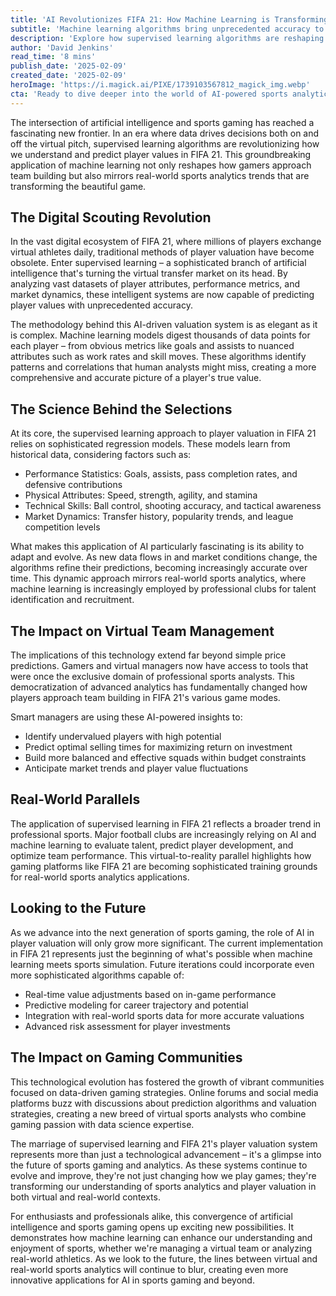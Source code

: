 ```yaml
---
title: 'AI Revolutionizes FIFA 21: How Machine Learning is Transforming Player Valuation in Virtual Soccer'
subtitle: 'Machine learning algorithms bring unprecedented accuracy to FIFA 21 player valuations'
description: 'Explore how supervised learning algorithms are reshaping player valuation in FIFA 21, enhancing the virtual transfer market's accuracy and mirroring real-world sports analytics trends.'
author: 'David Jenkins'
read_time: '8 mins'
publish_date: '2025-02-09'
created_date: '2025-02-09'
heroImage: 'https://i.magick.ai/PIXE/1739103567812_magick_img.webp'
cta: 'Ready to dive deeper into the world of AI-powered sports analytics? Follow us on LinkedIn to join a community of innovators at the intersection of artificial intelligence and gaming technology!'
---
```


The intersection of artificial intelligence and sports gaming has reached a fascinating new frontier. In an era where data drives decisions both on and off the virtual pitch, supervised learning algorithms are revolutionizing how we understand and predict player values in FIFA 21. This groundbreaking application of machine learning not only reshapes how gamers approach team building but also mirrors real-world sports analytics trends that are transforming the beautiful game.

## The Digital Scouting Revolution

In the vast digital ecosystem of FIFA 21, where millions of players exchange virtual athletes daily, traditional methods of player valuation have become obsolete. Enter supervised learning – a sophisticated branch of artificial intelligence that's turning the virtual transfer market on its head. By analyzing vast datasets of player attributes, performance metrics, and market dynamics, these intelligent systems are now capable of predicting player values with unprecedented accuracy.

The methodology behind this AI-driven valuation system is as elegant as it is complex. Machine learning models digest thousands of data points for each player – from obvious metrics like goals and assists to nuanced attributes such as work rates and skill moves. These algorithms identify patterns and correlations that human analysts might miss, creating a more comprehensive and accurate picture of a player's true value.

## The Science Behind the Selections

At its core, the supervised learning approach to player valuation in FIFA 21 relies on sophisticated regression models. These models learn from historical data, considering factors such as:

- Performance Statistics: Goals, assists, pass completion rates, and defensive contributions
- Physical Attributes: Speed, strength, agility, and stamina
- Technical Skills: Ball control, shooting accuracy, and tactical awareness
- Market Dynamics: Transfer history, popularity trends, and league competition levels

What makes this application of AI particularly fascinating is its ability to adapt and evolve. As new data flows in and market conditions change, the algorithms refine their predictions, becoming increasingly accurate over time. This dynamic approach mirrors real-world sports analytics, where machine learning is increasingly employed by professional clubs for talent identification and recruitment.

## The Impact on Virtual Team Management

The implications of this technology extend far beyond simple price predictions. Gamers and virtual managers now have access to tools that were once the exclusive domain of professional sports analysts. This democratization of advanced analytics has fundamentally changed how players approach team building in FIFA 21's various game modes.

Smart managers are using these AI-powered insights to:

- Identify undervalued players with high potential
- Predict optimal selling times for maximizing return on investment
- Build more balanced and effective squads within budget constraints
- Anticipate market trends and player value fluctuations

## Real-World Parallels

The application of supervised learning in FIFA 21 reflects a broader trend in professional sports. Major football clubs are increasingly relying on AI and machine learning to evaluate talent, predict player development, and optimize team performance. This virtual-to-reality parallel highlights how gaming platforms like FIFA 21 are becoming sophisticated training grounds for real-world sports analytics applications.

## Looking to the Future

As we advance into the next generation of sports gaming, the role of AI in player valuation will only grow more significant. The current implementation in FIFA 21 represents just the beginning of what's possible when machine learning meets sports simulation. Future iterations could incorporate even more sophisticated algorithms capable of:

- Real-time value adjustments based on in-game performance
- Predictive modeling for career trajectory and potential
- Integration with real-world sports data for more accurate valuations
- Advanced risk assessment for player investments

## The Impact on Gaming Communities

This technological evolution has fostered the growth of vibrant communities focused on data-driven gaming strategies. Online forums and social media platforms buzz with discussions about prediction algorithms and valuation strategies, creating a new breed of virtual sports analysts who combine gaming passion with data science expertise.

The marriage of supervised learning and FIFA 21's player valuation system represents more than just a technological advancement – it's a glimpse into the future of sports gaming and analytics. As these systems continue to evolve and improve, they're not just changing how we play games; they're transforming our understanding of sports analytics and player valuation in both virtual and real-world contexts.

For enthusiasts and professionals alike, this convergence of artificial intelligence and sports gaming opens up exciting new possibilities. It demonstrates how machine learning can enhance our understanding and enjoyment of sports, whether we're managing a virtual team or analyzing real-world athletics. As we look to the future, the lines between virtual and real-world sports analytics will continue to blur, creating even more innovative applications for AI in sports gaming and beyond.